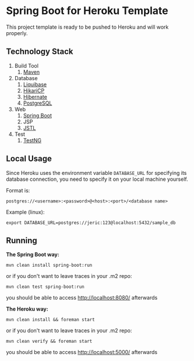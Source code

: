 Spring Boot for Heroku Template
==

This project template is ready to be pushed to Heroku and will work properly.

Technology Stack
--
1. Build Tool
    1. [Maven](http://maven.apache.org/)
1. Database
    1. [Liquibase](https://github.com/liquibase/liquibase)
    1. [HikariCP](https://github.com/brettwooldridge/HikariCP)
    1. [Hibernate](http://hibernate.org/)
    1. [PostgreSQL](http://www.postgresql.org/)
1. Web
    1. [Spring Boot](http://projects.spring.io/spring-boot/)
    1. JSP
    1. [JSTL](https://jstl.java.net/)
1. Test
    1. [TestNG](http://testng.org/doc/index.html)

Local Usage
--

Since Heroku uses the environment variable <code>DATABASE_URL</code> for specifying its database connection, you need to specify it on your local machine yourself.

Format is:

```
postgres://<username>:<password>@<host>:<port>/<database name>
```

Example (linux):
```
export DATABASE_URL=postgres://jeric:123@localhost:5432/sample_db
```

Running
--

**The Spring Boot way:**
```
mvn clean install spring-boot:run
```
or if you don't want to leave traces in your .m2 repo:
```
mvn clean test spring-boot:run
```
you should be able to access [http://localhost:8080/](http://localhost:8080/) afterwards


**The Heroku way:**
```
mvn clean install && foreman start
```
or if you don't want to leave traces in your .m2 repo:
```
mvn clean verify && foreman start
```
you should be able to access [http://localhost:5000/](http://localhost:5000/) afterwards

